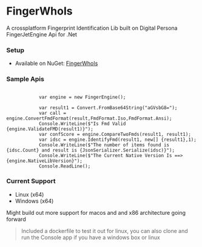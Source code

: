 # FingerWhoIs

A crossplatform Fingerprint Identification Lib built on Digital Persona FingerJetEngine Api for .Net


### Setup
* Available on NuGet: [FingerWhoIs](https://www.nuget.org/packages/FingerWhois/) 

### Sample Apis

``` Csharp

            var engine = new FingerEngine();

            var result1 = Convert.FromBase64String("aGVsbG8=");
            var call = engine.ConvertFmdFormat(result,FmdFormat.Iso,FmdFormat.Ansi);
            Console.WriteLine($"Is Fmd Valid {engine.ValidateFMD(result1)}");
            var confScore = engine.CompareTwoFmds(result1, result1);
            var idsc = engine.IdentifyFmd(result1, new[] {result1},1);
            Console.WriteLine($"The number of items found is {idsc.Count} and result is {JsonSerializer.Serialize(idsc)}");
            Console.WriteLine($"The Current Native Version Is ==> {engine.NativeLibVersion}");
            Console.ReadLine();

```

### Current Support

 - Linux (x64)
 - Windows (x64)

 Might build out more support for macos and and x86 architecture going forward


> Included a dockerfile to test it out for linux, you can also clone and run the Console app if you have a windows box or linux

